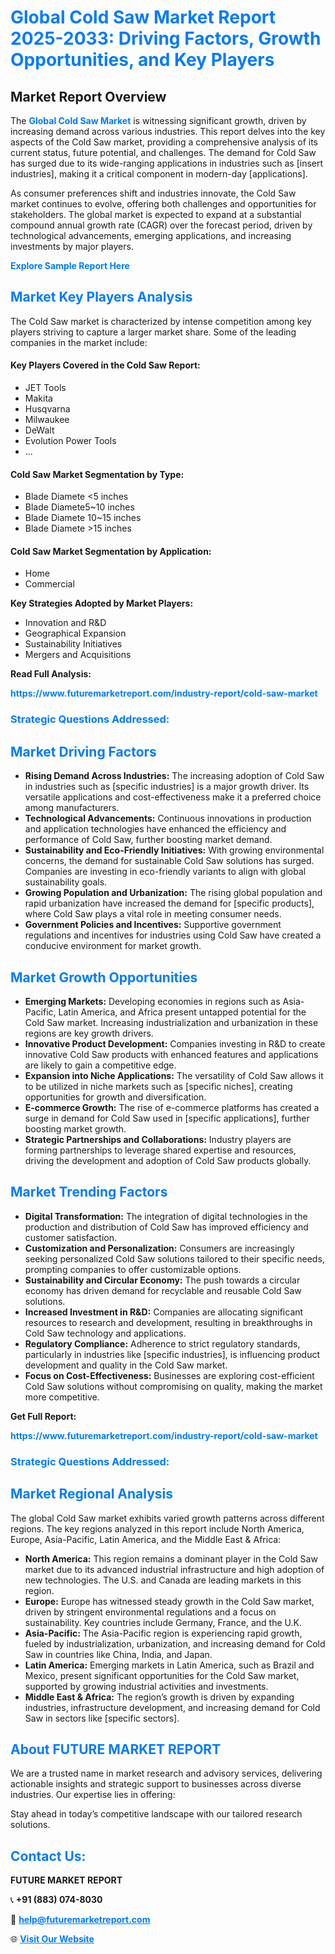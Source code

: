 <h1 style="color: #007BFF;">Global Cold Saw Market Report 2025-2033: Driving Factors, Growth Opportunities, and Key Players</h1>

<section id="overview">
<h2>Market Report Overview</h2>
<p>The <a href="https://www.futuremarketreport.com/industry-report/cold-saw-market" style="color: #007BFF; text-decoration: none;"><strong>Global Cold Saw Market</strong></a> is witnessing significant growth, driven by increasing demand across various industries. This report delves into the key aspects of the Cold Saw market, providing a comprehensive analysis of its current status, future potential, and challenges. The demand for Cold Saw has surged due to its wide-ranging applications in industries such as [insert industries], making it a critical component in modern-day [applications].</p>
<p>As consumer preferences shift and industries innovate, the Cold Saw market continues to evolve, offering both challenges and opportunities for stakeholders. The global market is expected to expand at a substantial compound annual growth rate (CAGR) over the forecast period, driven by technological advancements, emerging applications, and increasing investments by major players.</p>
</section>

<section id="overview">
<p><a href="https://www.futuremarketreport.com/request-sample/reportId=108882" style="color: #007BFF; text-decoration: none;"><strong>Explore Sample Report Here</strong></a></p>
</section>

<section id="key-players">
<h2 style="color: #007BFF;">Market Key Players Analysis</h2>
<p>The Cold Saw market is characterized by intense competition among key players striving to capture a larger market share. Some of the leading companies in the market include:</p>
<h4>Key Players Covered in the Cold Saw Report:</h4>
<ul><li>JET Tools</li><li>Makita</li><li>Husqvarna</li><li>Milwaukee</li><li>DeWalt</li><li>Evolution Power Tools</li><li>...</li></ul>
<h4>Cold Saw Market Segmentation by Type:</h4>
<ul><li>Blade Diamete &lt;5 inches</li><li>Blade Diamete5~10 inches</li><li>Blade Diamete 10~15 inches</li><li>Blade Diamete &gt;15 inches</li></ul>

<h4>Cold Saw Market Segmentation by Application:</h4>
<ul><li>Home</li><li>Commercial</li></ul>
<p><strong>Key Strategies Adopted by Market Players:</strong></p>
<ul>
<li>Innovation and R&D</li>
<li>Geographical Expansion</li>
<li>Sustainability Initiatives</li>
<li>Mergers and Acquisitions</li>
</ul>
</section>

<section>
<p><strong>Read Full Analysis: </strong></p><a href="https://www.futuremarketreport.com/industry-report/cold-saw-market" style="color: #007BFF; text-decoration: none;"><strong>https://www.futuremarketreport.com/industry-report/cold-saw-market</strong></a>
<h3 style="color: #007BFF;">Strategic Questions Addressed:</h3>
</section>

<section id="driving-factors">
<h2 style="color: #007BFF;">Market Driving Factors</h2>
<ul>
<li><strong>Rising Demand Across Industries:</strong> The increasing adoption of Cold Saw in industries such as [specific industries] is a major growth driver. Its versatile applications and cost-effectiveness make it a preferred choice among manufacturers.</li>
<li><strong>Technological Advancements:</strong> Continuous innovations in production and application technologies have enhanced the efficiency and performance of Cold Saw, further boosting market demand.</li>
<li><strong>Sustainability and Eco-Friendly Initiatives:</strong> With growing environmental concerns, the demand for sustainable Cold Saw solutions has surged. Companies are investing in eco-friendly variants to align with global sustainability goals.</li>
<li><strong>Growing Population and Urbanization:</strong> The rising global population and rapid urbanization have increased the demand for [specific products], where Cold Saw plays a vital role in meeting consumer needs.</li>
<li><strong>Government Policies and Incentives:</strong> Supportive government regulations and incentives for industries using Cold Saw have created a conducive environment for market growth.</li>
</ul>
</section>

<section id="growth-opportunities">
<h2 style="color: #007BFF;">Market Growth Opportunities</h2>
<ul>
<li><strong>Emerging Markets:</strong> Developing economies in regions such as Asia-Pacific, Latin America, and Africa present untapped potential for the Cold Saw market. Increasing industrialization and urbanization in these regions are key growth drivers.</li>
<li><strong>Innovative Product Development:</strong> Companies investing in R&D to create innovative Cold Saw products with enhanced features and applications are likely to gain a competitive edge.</li>
<li><strong>Expansion into Niche Applications:</strong> The versatility of Cold Saw allows it to be utilized in niche markets such as [specific niches], creating opportunities for growth and diversification.</li>
<li><strong>E-commerce Growth:</strong> The rise of e-commerce platforms has created a surge in demand for Cold Saw used in [specific applications], further boosting market growth.</li>
<li><strong>Strategic Partnerships and Collaborations:</strong> Industry players are forming partnerships to leverage shared expertise and resources, driving the development and adoption of Cold Saw products globally.</li>
</ul>
</section>

<section id="trending-factors">
<h2 style="color: #007BFF;">Market Trending Factors</h2>
<ul>
<li><strong>Digital Transformation:</strong> The integration of digital technologies in the production and distribution of Cold Saw has improved efficiency and customer satisfaction.</li>
<li><strong>Customization and Personalization:</strong> Consumers are increasingly seeking personalized Cold Saw solutions tailored to their specific needs, prompting companies to offer customizable options.</li>
<li><strong>Sustainability and Circular Economy:</strong> The push towards a circular economy has driven demand for recyclable and reusable Cold Saw solutions.</li>
<li><strong>Increased Investment in R&D:</strong> Companies are allocating significant resources to research and development, resulting in breakthroughs in Cold Saw technology and applications.</li>
<li><strong>Regulatory Compliance:</strong> Adherence to strict regulatory standards, particularly in industries like [specific industries], is influencing product development and quality in the Cold Saw market.</li>
<li><strong>Focus on Cost-Effectiveness:</strong> Businesses are exploring cost-efficient Cold Saw solutions without compromising on quality, making the market more competitive.</li>
</ul>
</section>

<section>
<p><strong>Get Full Report: </strong></p><a href="https://www.futuremarketreport.com/industry-report/cold-saw-market" style="color: #007BFF; text-decoration: none;"><strong>https://www.futuremarketreport.com/industry-report/cold-saw-market</strong></a>
<h3 style="color: #007BFF;">Strategic Questions Addressed:</h3>
</section>


<section id="regional-analysis">
<h2 style="color: #007BFF;">Market Regional Analysis</h2>
<p>The global Cold Saw market exhibits varied growth patterns across different regions. The key regions analyzed in this report include North America, Europe, Asia-Pacific, Latin America, and the Middle East & Africa:</p>
<ul>
<li><strong>North America:</strong> This region remains a dominant player in the Cold Saw market due to its advanced industrial infrastructure and high adoption of new technologies. The U.S. and Canada are leading markets in this region.</li>
<li><strong>Europe:</strong> Europe has witnessed steady growth in the Cold Saw market, driven by stringent environmental regulations and a focus on sustainability. Key countries include Germany, France, and the U.K.</li>
<li><strong>Asia-Pacific:</strong> The Asia-Pacific region is experiencing rapid growth, fueled by industrialization, urbanization, and increasing demand for Cold Saw in countries like China, India, and Japan.</li>
<li><strong>Latin America:</strong> Emerging markets in Latin America, such as Brazil and Mexico, present significant opportunities for the Cold Saw market, supported by growing industrial activities and investments.</li>
<li><strong>Middle East & Africa:</strong> The region’s growth is driven by expanding industries, infrastructure development, and increasing demand for Cold Saw in sectors like [specific sectors].</li>
</ul>
</section>

<footer>
<h2 style="color: #007BFF;">About FUTURE MARKET REPORT</h2>
<p>We are a trusted name in market research and advisory services, delivering actionable insights and strategic support to businesses across diverse industries. Our expertise lies in offering:</p>

<p>Stay ahead in today’s competitive landscape with our tailored research solutions.</p>

<h2 style="color: #007BFF;">Contact Us:</h2>
<p><strong>FUTURE MARKET REPORT</strong></p>
<p>📞 <strong>+91 (883) 074-8030</strong></p>
<p>📧 <strong><a href="mailto:help@futuremarketreport.com" style="color: #007BFF;">help@futuremarketreport.com</a></strong></p>
<p>🌐 <strong><a href="https://www.futuremarketreport.com/" style="color: #007BFF;">Visit Our Website</a></strong></p>
</footer>